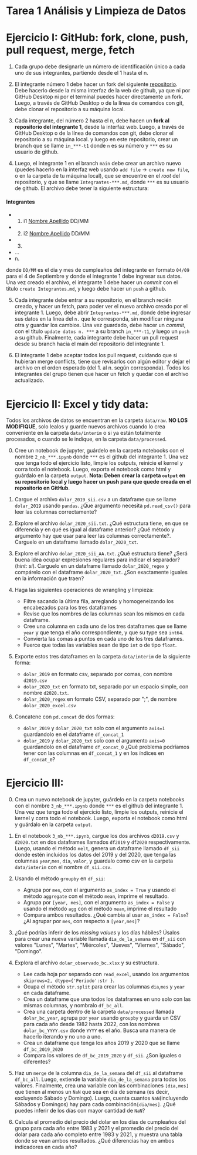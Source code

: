# Tarea 1 Análisis y Limpieza de Datos



# Ejercicio I: GitHub: fork, clone, push, pull request, merge, fetch

1. Cada grupo debe designarle un número de identificación único a cada uno de sus integrantes, partiendo desde el 1 hasta el n.
2. El integrante número 1 debe hacer un fork del siguiente [repositorio](https://github.com/vmlandae/tarea1-add). Debe hacerlo desde la misma interfaz de la web de github, ya que ni por GitHub Desktop ni por el terminal puedes hacer directamente un fork. Luego, a través de GitHub Desktop o de la línea de comandos con git, debe clonar el repositorio a su máquina local.

3. Cada integrante, del número 2 hasta el n, debe hacen un **fork al repositorio del integrante 1**, desde la interfaz web. Luego, a través de GitHub Desktop o de la línea de comandos con git, debe clonar el repositorio a su máquina local. y luego en este repositorio, crear un branch que se llame `in_***-t1` donde `n` es su número y `***` es su usuario de github.  

4. Luego, el integrante 1 en el branch `main` debe crear un archivo nuevo (puedes hacerlo en la interfaz web usando `add file` -> `create new file`, o en la carpeta de tu máquina local), que se encuentre en el *root* del repositorio, y que se llame `Integrantes-***.md`,  donde `***` es su usuario de github. El archivo debe tener la siguiente estructura:

#### Integrantes

  * 1. i1 [Nombre Apellido](https://github.com/***) DD/MM
  * 2. i2 [Nombre Apellido](https://github.com/***) DD/MM
  * 3. 
  * ...
  * n. 

donde `DD/MM` es el día y mes de cumpleaños del integrante en formato `04/09` para el 4 de Septiembre y donde el integrante 1 debe ingresar sus datos. Una vez creado el archivo, el integrante 1 debe hacer un *commit* con el título `create Integrantes.md`, y luego debe hacer un `push` a github.

5. Cada integrante debe entrar a su repositorio, en el branch recién creado, y hacer un fetch, para poder ver el nuevo archivo creado por el integrante 1. Luego, debe abrir `Integrantes-***.md`, donde debe ingresar sus datos en la línea del `n.` que le corresponda, sin modificar ninguna otra y guardar los cambios. Una vez guardado, debe hacer un *commit*, con el título `update datos n. ***` a su branch `in_***-t1`, y luego un `push` a su github. Finalmente, cada integrante debe hacer un pull request desde su branch hacia el main del repositorio del integrante 1. 

6. El integrante 1 debe aceptar todos los pull request, cuidando que si hubieran merge conflicts, tiene que revisarlos con algún editor y dejar el archivo en el orden esperado (del 1. al n. según corresponda). Todos los integrantes del grupo tienen que hacer un fetch y quedar con el archivo actualizado. 

# Ejercicio II: Excel y tidy data:

Todos los archivos de datos se encuentran en la carpeta `data/raw`. **NO LOS MODIFIQUE**, solo lealos y guarde nuevos archivos cuando lo crea conveniente en la carpeta `data/interim` o si ya están totalmente procesados, o cuando se le indique, en la carpeta `data/processed`.

0. Cree un notebook de jupyter, guárdelo en la carpeta notebooks con el nombre `2_nb_***.ipynb` donde `***` es el github del integrante 1. Una vez que tenga todo el ejercicio listo, limpie los outputs, reinicie el kernel y corra todo el notebook. Luego, exporta el notebook como html y guárdalo en la carpeta `output`. **Nota: Deben crear la carpeta `output` en su repositorio local y luego hacer un push para que quede creada en el repositorio en GitHub**.

1. Cargue el archivo `dolar_2019_sii.csv` a un dataframe que se llame `dolar_2019` usando `pandas`. ¿Que argumento necesita `pd.read_csv()` para leer las columnas correctamente?
2. Explore el archivo `dolar_2020_sii.txt`. ¿Qué estructura tiene, en que se diferencia y en qué es igual al dataframe anterior?  ¿Qué método y argumento hay que usar para leer las columnas correctamente?. Carguelo en un dataframe llamado `dolar_2020_txt`.
3. Explore el archivo `dolar_2020_sii_AA.txt`.  ¿Qué estructura tiene? ¿Será buena idea ocupar expresiones regulares para indicar el separador? (*hint: sí*). Carguelo en un dataframe llamado `dolar_2020_regex` y compárelo con el dataframe `dolar_2020_txt`. ¿Son exactamente iguales en la información que traen?
4. Haga las siguientes operaciones de wrangling y limpieza:
    * Filtre sacando la última fila, arreglando y homogeneizando los encabezados para los tres dataframes 
    * Revise que los nombres de las columnas sean los mismos en cada dataframe.
    * Cree una columna en cada uno de los tres dataframes que se llame `year` y que tenga el año correspondiente, y que su type sea `int64`.
    * Convierta las comas a puntos en cada uno de los tres dataframes.
    * Fuerce que todas las variables sean de tipo `int` o de tipo `float`.
5. Exporte estos tres dataframes en la carpeta `data/interim` de la siguiente forma:
    * `dolar_2019` en formato csv, separado por comas, con nombre `d2019.csv`
    * `dolar_2020_txt` en formato txt, separado por un espacio simple, con nombre `d2020.txt`.
    * `dolar_2020_regex` en formato CSV, separado por ";", de nombre `dolar_2020_excel.csv`  
6. Concatene con `pd.concat` de dos formas:
    * `dolar_2019` y `dolar_2020_txt` solo con el argumento `axis=1` guardandolo en el dataframe `df_concat_1`
    * `dolar_2019` y `dolar_2020_txt` solo con el argumento  `axis=0`  guardandolo en el dataframe `df_concat_0`
¿Qué problema podríamos tener con las columnas en `df_concat_1` y en los índices en `df_concat_0`?

# Ejercicio III: 

0. Crea un nuevo notebook de jupyter, guárdelo en la carpeta notebooks con el nombre `3_nb_***.ipynb` donde `***` es el github del integrante 1. Una vez que tenga todo el ejercicio listo, limpie los outputs, reinicie el kernel y corra todo el notebook. Luego, exporta el notebook como html y guárdalo en la carpeta `output`.
1. En el notebook `3_nb_***.ipynb`, cargue los dos archivos `d2019.csv` y `d2020.txt` en dos dataframes llamados `df2019` y `df2020` respectivamente. Luego, usando el método `melt`, genera un dataframe llamado `df_sii` donde estén incluidos los datos del 2019 y del 2020, que tenga las columnas `year`,`mes`, `dia`, `valor`, y guardalo como csv en la carpeta `data/interim` con el nombre `df_sii.csv`.     
2. Usando el método `groupby` en `df_sii`:
    * Agrupa por `mes`, con el argumento `as_index = True` y usando el método `aggregate` con el método `mean`, imprime el resultado.
    * Agrupa por `[year, mes]`, con el argumento `as_index = False` y usando el método `agg` con el método `mean`, imprime el resultado
    * Compara ambos resultados. ¿Qué cambia al usar `as_index = False`? ¿Al agrupar por `mes`, con respecto a `[year,mes]`?
3. ¿Qué podrías inferir de los *missing values* y los días hábiles? Úsalos para crear una nueva variable llamada `dia_de_la_semana` en `df_sii` con valores "Lunes", "Martes", "Miércoles", "Jueves", "Viernes", "Sábado", "Domingo".
4. Explora el archivo `dolar_observado_bc.xlsx` y su estructura. 
    * Lee cada hoja por separado con `read_excel`, usando los argumentos `skiprows=2, dtype={'Periodo':str }`. 
    * Ocupa el método `str.split` para crear las columnas `dia`,`mes` y `year` en cada dataframe.
    * Crea un dataframe que una todos los dataframes en uno solo con las mismas columnas, y nombralo `df_bc_all`.
    * Crea una carpeta dentro de la carpeta `data/processed` llamada `dolar_bc_year`, agrupa por `year` usando `groupby` y guarda un CSV para cada año desde 1982 hasta 2022, con los nombres `dolar_bc_YYYY.csv` donde `YYYY` es el año. Busca una manera de hacerlo iterando y no uno a uno.
    * Crea un dataframe que tenga los años 2019 y 2020 que se llame `df_bc_2019_2020`
    * Compara los valores de `df_bc_2019_2020` y `df_sii`. ¿Son iguales o diferentes? 
 
5. Haz un `merge` de la columna `dia_de_la_semana` del `df_sii` al dataframe `df_bc_all`. Luego, extiende la variable `dia_de_la_semana` para todos los valores. Finalmente, crea una variable con las combinaciones `[dia,mes]` que tienen al menos un `NaN` que sea en día de semana (es decir, excluyendo Sábado y Domingo). Luego, cuenta cuantos `NaN`(incluyendo Sábados y Domingos) hay para cada combinación`[dia/mes]`. ¿Qué puedes inferir de los días con mayor cantidad de `NaN`?  
6. Calcula el promedio del precio del dolar en los días de cumpleaños del grupo para cada año entre 1983 y 2021 y el promedio del precio del dolar para cada año completo entre 1983 y 2021, y muestra una tabla donde se vean ambos resultados. ¿Qué diferencias hay en ambos indicadores en cada año?

